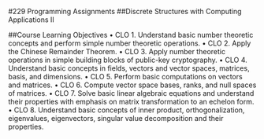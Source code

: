 #229 Programming Assignments
##Discrete Structures with Computing Applications II

##Course Learning Objectives
• CLO 1. Understand basic number theoretic concepts and perform simple number theoretic operations.
• CLO 2. Apply the Chinese Remainder Theorem.
• CLO 3. Apply number theoretic operations in simple building blocks of public-key cryptography.
• CLO 4. Understand basic concepts in fields, vectors and vector spaces, matrices, basis, and dimensions.
• CLO 5. Perform basic computations on vectors and matrices.
• CLO 6. Compute vector space bases, ranks, and null spaces of matrices.
• CLO 7. Solve basic linear algebraic equations and understand their properties with emphasis on matrix
transformation to an echelon form.
• CLO 8. Understand basic concepts of inner product, orthogonalization, eigenvalues, eigenvectors, singular
value decomposition and their properties.
